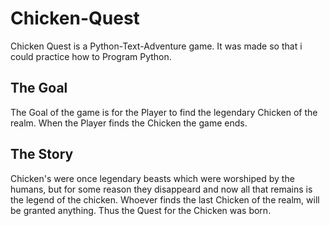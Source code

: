 # Chicken-Quest

Chicken Quest is a Python-Text-Adventure game. It was made so that i could practice how to Program Python. 

## The Goal

The Goal of the game is for the Player to find the legendary Chicken of the realm. When the Player finds the Chicken the game ends.

## The Story

Chicken's were once legendary beasts which were worshiped by the humans, but for some reason they disappeard and now all that remains is the legend of the chicken. Whoever finds the last Chicken of the realm, will be granted anything. Thus the Quest for the Chicken was born.
